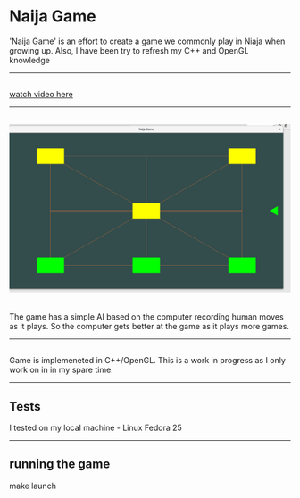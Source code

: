 #  Naija Game

'Naija Game' is an effort to create a game we commonly play in Niaja when growing up. Also, I have been try to refresh my C++ and OpenGL knowledge

---

## 
[watch video here ](https://www.youtube.com/watch?v=cln-G8venxc&feature=em-share_video_user)

---

![screengrab](screengrab.png?raw=true "screengrab")
---
##

The game has a  simple AI based on the computer recording human moves as it plays. So the computer gets better at the game as it plays more games.

---

## 

Game is implemeneted in C++/OpenGL. This is a work in progress as I only work on in in my spare time.

---

## Tests

I tested on my local machine - Linux Fedora 25 

---

## running the game

make launch



